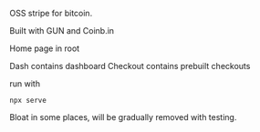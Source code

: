 OSS stripe for bitcoin.

Built with GUN and Coinb.in

Home page in root

Dash contains dashboard
Checkout contains prebuilt checkouts

run with
```
npx serve
```

Bloat in some places, will be gradually removed with testing.